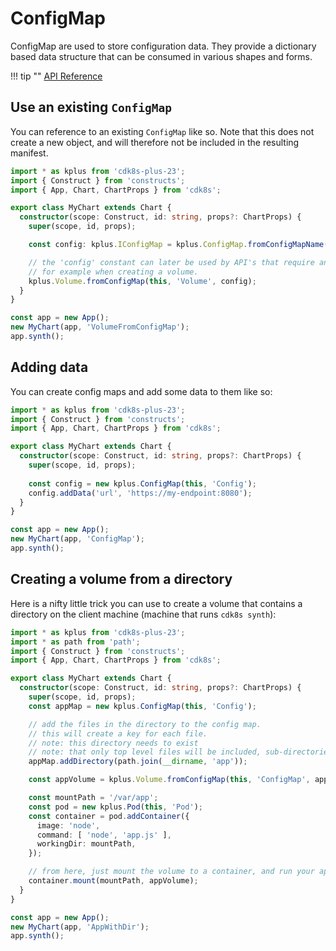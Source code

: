 # ConfigMap

ConfigMap are used to store configuration data. They provide a dictionary based
data structure that can be consumed in various shapes and forms.

!!! tip ""
    [API Reference](../../reference/cdk8s-plus-23/typescript.md#configmap)

## Use an existing `ConfigMap`

You can reference to an existing `ConfigMap` like so. Note that this does not create a new object,
and will therefore not be included in the resulting manifest.

```typescript
import * as kplus from 'cdk8s-plus-23';
import { Construct } from 'constructs';
import { App, Chart, ChartProps } from 'cdk8s';

export class MyChart extends Chart {
  constructor(scope: Construct, id: string, props?: ChartProps) {
    super(scope, id, props);

    const config: kplus.IConfigMap = kplus.ConfigMap.fromConfigMapName(this, 'ConfigMap', 'config');

    // the 'config' constant can later be used by API's that require an IConfigMap.
    // for example when creating a volume.
    kplus.Volume.fromConfigMap(this, 'Volume', config);
  }
}

const app = new App();
new MyChart(app, 'VolumeFromConfigMap');
app.synth();
```

## Adding data

You can create config maps and add some data to them like so:

```typescript
import * as kplus from 'cdk8s-plus-23';
import { Construct } from 'constructs';
import { App, Chart, ChartProps } from 'cdk8s';

export class MyChart extends Chart {
  constructor(scope: Construct, id: string, props?: ChartProps) {
    super(scope, id, props);
    
    const config = new kplus.ConfigMap(this, 'Config');
    config.addData('url', 'https://my-endpoint:8080');
  }
}

const app = new App();
new MyChart(app, 'ConfigMap');
app.synth();
```

## Creating a volume from a directory

Here is a nifty little trick you can use to create a volume that contains a directory on the client machine (machine that runs `cdk8s synth`):

```typescript
import * as kplus from 'cdk8s-plus-23';
import * as path from 'path';
import { Construct } from 'constructs';
import { App, Chart, ChartProps } from 'cdk8s';

export class MyChart extends Chart {
  constructor(scope: Construct, id: string, props?: ChartProps) {
    super(scope, id, props);
    const appMap = new kplus.ConfigMap(this, 'Config');

    // add the files in the directory to the config map.
    // this will create a key for each file.
    // note: this directory needs to exist
    // note: that only top level files will be included, sub-directories are not yet supported.
    appMap.addDirectory(path.join(__dirname, 'app'));

    const appVolume = kplus.Volume.fromConfigMap(this, 'ConfigMap', appMap);

    const mountPath = '/var/app';
    const pod = new kplus.Pod(this, 'Pod');
    const container = pod.addContainer({
      image: 'node',
      command: [ 'node', 'app.js' ],
      workingDir: mountPath,
    });

    // from here, just mount the volume to a container, and run your app!
    container.mount(mountPath, appVolume);
  }
}

const app = new App();
new MyChart(app, 'AppWithDir');
app.synth();
```
